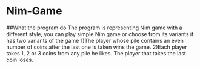 # Nim-Game

##What the program do
The program is representing Nim game with a different style, you can play simple Nim game or choose from its variants
it has two variants of the game 
1)The player whose pile contains an even number of coins after the last one is taken wins the game.
2)Each player takes 1, 2 or 3 coins from any pile he likes. The player that takes the last coin loses. 
